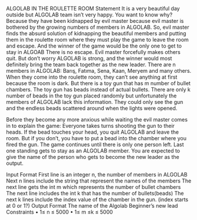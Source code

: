 ALGOLAB IN THE ROULETTE ROOM
Statement
It is a very beautiful day outside but ALGOLAB team isn’t very happy. You want to know why? Because they have been kidnapped by evil master because evil master is bothered by the growing numbers of members in ALGOLAB. So, evil master finds the absurd solution of kidnapping the beautiful members and putting them in the roulette room where they must play the game to leave the room and escape. And the winner of the game would be the only one to get to stay in ALGOAB There is no escape. Evil master forcefully makes others quit. But don’t worry ALGOLAB is strong, and the winner would most definitely bring the team back together as the new leader.
There are n members in ALGOLAB: Barış, Fatıma, Sena, Kaan, Meryem and many others. When they come into the roulette room, they can’t see anything at first because the room is dark. But there is a toy gun that has m number of bullet chambers. The toy gun has beads instead of actual bullets. There are only k number of beads in the toy gun placed randomly but unfortunately the members of ALGOLAB lack this information. They could only see the gun and the endless beads scattered around when the lights were opened.

Before they become any more anxious while waiting the evil master comes in to explain the game:
Everyone takes turns shooting the gun to their heads. If the bead touches your head, you quit ALGOLAB and leave the room. But if you don’t, you have to put a bead into the chamber where you fired the gun. The game continues until there is only one person left. Last one standing gets to stay as an ALGOLAB member. You are expected to give the name of the person who gets to become the new leader as the output.
 
Input Format
First line is an integer n, the number of members in ALGOLAB
Next n lines include the string that represent the names of the members
The next line gets the int m which represents the number of bullet chambers
The next line includes the int k that has the number of bullets(beads)
The next k lines include the index value of the chamber in the gun. (index starts at 0 or 1?)
Output Format
The name of the Algolab Beginner’s new lead
 Constraints
•	1≤ n ≤	5000
•	1≤ m ≤k ≤  5000
